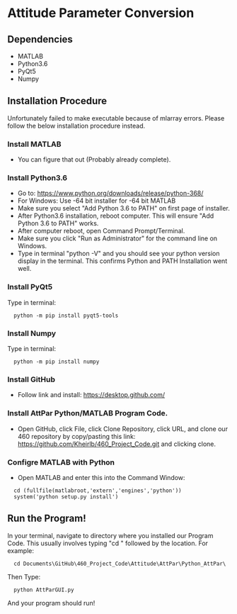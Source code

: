 # Attitude Parameter Conversion

## Dependencies
- MATLAB
- Python3.6
- PyQt5
- Numpy

## Installation Procedure
Unfortunately failed to make executable because of mlarray errors. Please follow the below installation procedure instead.

### Install MATLAB
- You can figure that out (Probably already complete).

### Install Python3.6
- Go to: https://www.python.org/downloads/release/python-368/
- For Windows: Use -64 bit installer for -64 bit MATLAB
- Make sure you select "Add Python 3.6 to PATH" on first page of installer.
- After Python3.6 installation, reboot computer. This will ensure "Add Python 3.6 to PATH" works.
- After computer reboot, open Command Prompt/Terminal.
- Make sure you click "Run as Administrator" for the command line on Windows.
- Type in terminal "python -V" and you should see your python version display in the terminal. This confirms Python and PATH Installation went well.

### Install PyQt5
Type in terminal:

```
  python -m pip install pyqt5-tools
```

### Install Numpy
Type in terminal:
```
  python -m pip install numpy
```
### Install GitHub
- Follow link and install: https://desktop.github.com/

### Install AttPar Python/MATLAB Program Code.
- Open GitHub, click File, click Clone Repository, click URL, and clone our 460 repository by copy/pasting this link: https://github.com/Kheirlb/460_Project_Code.git and clicking clone.

### Configre MATLAB with Python
- Open MATLAB and enter this into the Command Window:
```
  cd (fullfile(matlabroot,'extern','engines','python'))
  system('python setup.py install')
```

## Run the Program!
In your terminal, navigate to directory where you installed our Program Code. This usually involves typing "cd " followed by the location. For example:
```
  cd Documents\GitHub\460_Project_Code\Attitude\AttPar\Python_AttPar\
```
Then Type:
```
  python AttParGUI.py
```
And your program should run!
